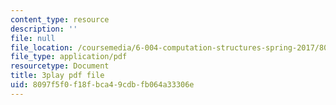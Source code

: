 ```yaml
---
content_type: resource
description: ''
file: null
file_location: /coursemedia/6-004-computation-structures-spring-2017/8097f5f0f18fbca49cdbfb064a33306e_d4Auh7uWEjY.pdf
file_type: application/pdf
resourcetype: Document
title: 3play pdf file
uid: 8097f5f0-f18f-bca4-9cdb-fb064a33306e
---
```

